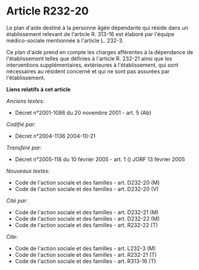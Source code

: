 # Article R232-20

Le plan d'aide destiné à la personne âgée dépendante qui réside dans un établissement relevant de l'article R. 313-16 est
élaboré par l'équipe médico-sociale mentionnée à l'article L. 232-3.

Ce plan d'aide prend en compte les charges afférentes à la dépendance de l'établissement telles que définies à l'article R.
232-21 ainsi que les interventions supplémentaires, extérieures à l'établissement, qui sont nécessaires au résident concerné
et qui ne sont pas assurées par l'établissement.

**Liens relatifs à cet article**

_Anciens textes_:

  - Décret n°2001-1086 du 20 novembre 2001 - art. 5 (Ab)

_Codifié par_:

  - Décret n°2004-1136 2004-10-21

_Transféré par_:

  - Décret n°2005-118 du 10 février 2005 - art. 1 () JORF 13 février 2005

_Nouveaux textes_:

  - Code de l'action sociale et des familles - art. D232-20 (M)
  - Code de l'action sociale et des familles - art. D232-20 (V)

_Cité par_:

  - Code de l'action sociale et des familles - art. D232-21 (M)
  - Code de l'action sociale et des familles - art. D232-22 (M)
  - Code de l'action sociale et des familles - art. R232-22 (T)

_Cite_:

  - Code de l'action sociale et des familles - art. L232-3 (M)
  - Code de l'action sociale et des familles - art. R232-21 (T)
  - Code de l'action sociale et des familles - art. R313-16 (T)
